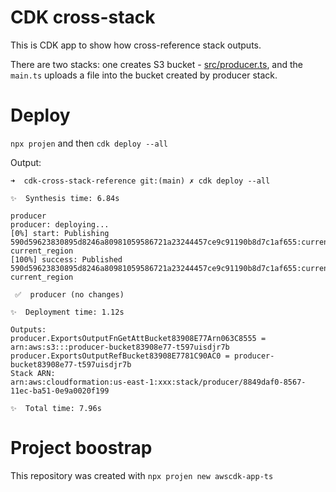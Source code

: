 # CDK cross-stack 

This is CDK app to show how cross-reference stack outputs.

There are two stacks: one creates S3 bucket - [src/producer.ts](src/producer.ts), and the `main.ts` uploads a file into the bucket created by producer stack.

# Deploy

`npx projen` and then
`cdk deploy --all`

Output:

```
➜  cdk-cross-stack-reference git:(main) ✗ cdk deploy --all

✨  Synthesis time: 6.84s

producer
producer: deploying...
[0%] start: Publishing 590d59623830895d8246a80981059586721a23244457ce9c91190b8d7c1af655:current_account-current_region
[100%] success: Published 590d59623830895d8246a80981059586721a23244457ce9c91190b8d7c1af655:current_account-current_region

 ✅  producer (no changes)

✨  Deployment time: 1.12s

Outputs:
producer.ExportsOutputFnGetAttBucket83908E77Arn063C8555 = arn:aws:s3:::producer-bucket83908e77-t597uisdjr7b
producer.ExportsOutputRefBucket83908E7781C90AC0 = producer-bucket83908e77-t597uisdjr7b
Stack ARN:
arn:aws:cloudformation:us-east-1:xxx:stack/producer/8849daf0-8567-11ec-ba51-0e9a0020f199

✨  Total time: 7.96s
```

# Project boostrap

This repository was created with `npx projen new awscdk-app-ts`